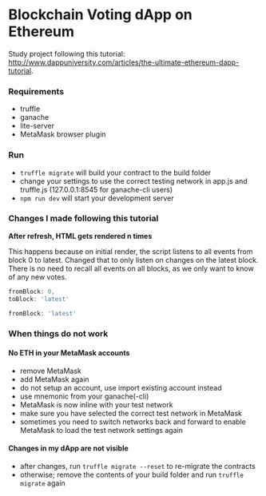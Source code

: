 # Blockchain Voting dApp on Ethereum

Study project following this tutorial: http://www.dappuniversity.com/articles/the-ultimate-ethereum-dapp-tutorial.

### Requirements
- truffle
- ganache
- lite-server
- MetaMask browser plugin

### Run
- `truffle migrate` will build your contract to the build folder
- change your settings to use the correct testing network in app.js and truffle.js (127.0.0.1:8545 for ganache-cli users)
- `npm run dev` will start your development server

### Changes I made following this tutorial

**After refresh, HTML gets rendered n times**

This happens because on initial render, the script listens to all events from block 0 to latest. Changed that to only listen on changes on the latest block. There is no need to recall all events on all blocks, as we only want to know of any new votes.

```javascript
fromBlock: 0,
toBlock: 'latest'
```

```javascript
fromBlock: 'latest'
```

### When things do not work

#### No ETH in your MetaMask accounts
- remove MetaMask
- add MetaMask again
- do not setup an account, use import existing account instead
- use mnemonic from your ganache(-cli)
- MetaMask is now inline with your test network
- make sure you have selected the correct test network in MetaMask
- sometimes you need to switch networks back and forward to enable MetaMask to load the test network settings again

#### Changes in my dApp are not visible
- after changes, run `truffle migrate --reset` to re-migrate the contracts
- otherwise; remove the contents of your build folder and run `truffle migrate` again
